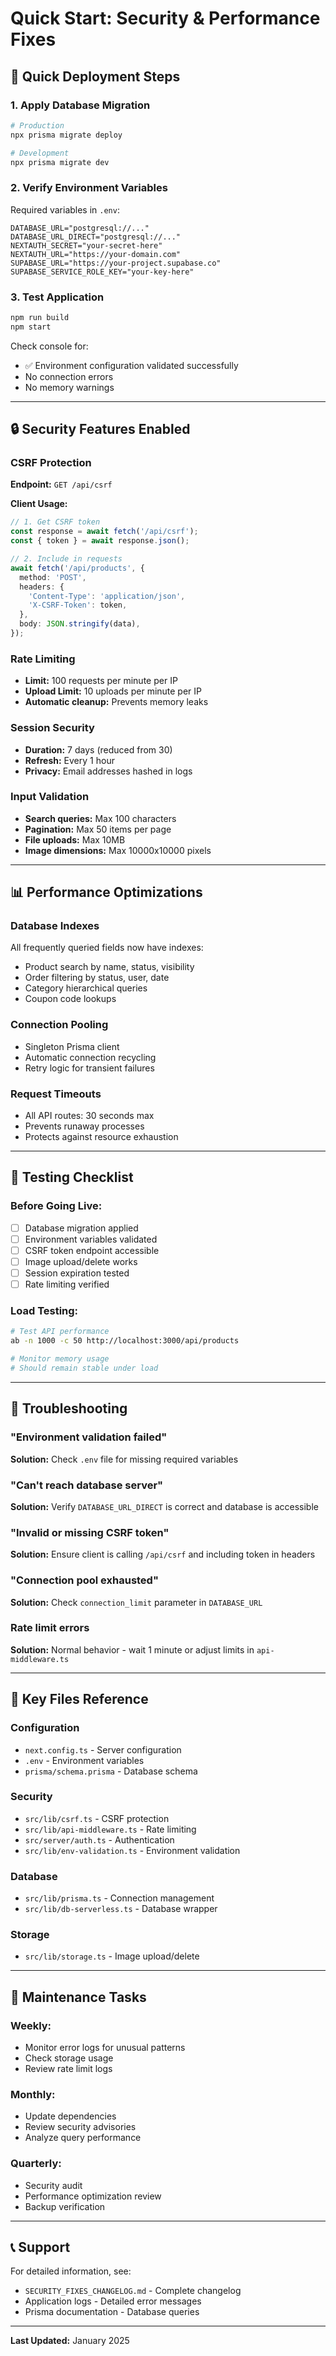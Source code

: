 # Quick Start: Security & Performance Fixes

## 🚀 Quick Deployment Steps

### 1. Apply Database Migration
```bash
# Production
npx prisma migrate deploy

# Development
npx prisma migrate dev
```

### 2. Verify Environment Variables
Required variables in `.env`:
```env
DATABASE_URL="postgresql://..."
DATABASE_URL_DIRECT="postgresql://..."
NEXTAUTH_SECRET="your-secret-here"
NEXTAUTH_URL="https://your-domain.com"
SUPABASE_URL="https://your-project.supabase.co"
SUPABASE_SERVICE_ROLE_KEY="your-key-here"
```

### 3. Test Application
```bash
npm run build
npm start
```

Check console for:
- ✅ Environment configuration validated successfully
- No connection errors
- No memory warnings

---

## 🔒 Security Features Enabled

### CSRF Protection
**Endpoint:** `GET /api/csrf`

**Client Usage:**
```typescript
// 1. Get CSRF token
const response = await fetch('/api/csrf');
const { token } = await response.json();

// 2. Include in requests
await fetch('/api/products', {
  method: 'POST',
  headers: {
    'Content-Type': 'application/json',
    'X-CSRF-Token': token,
  },
  body: JSON.stringify(data),
});
```

### Rate Limiting
- **Limit:** 100 requests per minute per IP
- **Upload Limit:** 10 uploads per minute per IP
- **Automatic cleanup:** Prevents memory leaks

### Session Security
- **Duration:** 7 days (reduced from 30)
- **Refresh:** Every 1 hour
- **Privacy:** Email addresses hashed in logs

### Input Validation
- **Search queries:** Max 100 characters
- **Pagination:** Max 50 items per page
- **File uploads:** Max 10MB
- **Image dimensions:** Max 10000x10000 pixels

---

## 📊 Performance Optimizations

### Database Indexes
All frequently queried fields now have indexes:
- Product search by name, status, visibility
- Order filtering by status, user, date
- Category hierarchical queries
- Coupon code lookups

### Connection Pooling
- Singleton Prisma client
- Automatic connection recycling
- Retry logic for transient failures

### Request Timeouts
- All API routes: 30 seconds max
- Prevents runaway processes
- Protects against resource exhaustion

---

## 🧪 Testing Checklist

### Before Going Live:
- [ ] Database migration applied
- [ ] Environment variables validated
- [ ] CSRF token endpoint accessible
- [ ] Image upload/delete works
- [ ] Session expiration tested
- [ ] Rate limiting verified

### Load Testing:
```bash
# Test API performance
ab -n 1000 -c 50 http://localhost:3000/api/products

# Monitor memory usage
# Should remain stable under load
```

---

## 🐛 Troubleshooting

### "Environment validation failed"
**Solution:** Check `.env` file for missing required variables

### "Can't reach database server"
**Solution:** Verify `DATABASE_URL_DIRECT` is correct and database is accessible

### "Invalid or missing CSRF token"
**Solution:** Ensure client is calling `/api/csrf` and including token in headers

### "Connection pool exhausted"
**Solution:** Check `connection_limit` parameter in `DATABASE_URL`

### Rate limit errors
**Solution:** Normal behavior - wait 1 minute or adjust limits in `api-middleware.ts`

---

## 📝 Key Files Reference

### Configuration
- `next.config.ts` - Server configuration
- `.env` - Environment variables
- `prisma/schema.prisma` - Database schema

### Security
- `src/lib/csrf.ts` - CSRF protection
- `src/lib/api-middleware.ts` - Rate limiting
- `src/server/auth.ts` - Authentication
- `src/lib/env-validation.ts` - Environment validation

### Database
- `src/lib/prisma.ts` - Connection management
- `src/lib/db-serverless.ts` - Database wrapper

### Storage
- `src/lib/storage.ts` - Image upload/delete

---

## 🔄 Maintenance Tasks

### Weekly:
- Monitor error logs for unusual patterns
- Check storage usage
- Review rate limit logs

### Monthly:
- Update dependencies
- Review security advisories
- Analyze query performance

### Quarterly:
- Security audit
- Performance optimization review
- Backup verification

---

## 📞 Support

For detailed information, see:
- `SECURITY_FIXES_CHANGELOG.md` - Complete changelog
- Application logs - Detailed error messages
- Prisma documentation - Database queries

---

**Last Updated:** January 2025